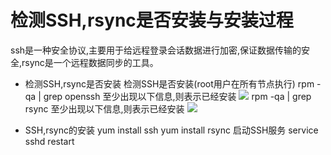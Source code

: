# 检测SSH,rsync是否安装与安装过程
ssh是一种安全协议,主要用于给远程登录会话数据进行加密,保证数据传输的安全,rsync是一个远程数据同步的工具。

+ 检测SSH,rsync是否安装
检测SSH是否安装(root用户在所有节点执行)
    rpm -qa | grep openssh
    至少出现以下信息,则表示已经安装
    ![](http://7xqhly.com1.z0.glb.clouddn.com/%E5%9B%BEgweg%E5%83%8F%202.png)
    rpm -qa | grep rsync
    至少出现以下信息,则表示已经安装
    ![](http://7xqhly.com1.z0.glb.clouddn.com/%E5%9B%BEfwe%E5%83%8F%203.png)

+ SSH,rsync的安装
yum install ssh
yum install rsync
启动SSH服务
service sshd restart






